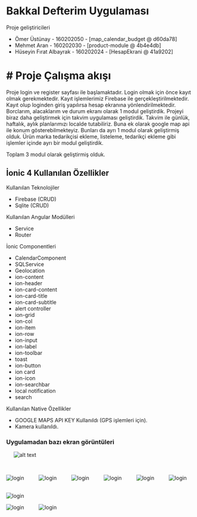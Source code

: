 # Bakkal Defterim Uygulaması


Proje geliştiricileri

- Ömer Üstünay - 160202050 - [map_calendar_budget @ d60da78]
- Mehmet Aran - 160202030 - [product-module @ 4b4e4db]
- Hüseyin Fırat Albayrak - 160202024 - [HesapEkrani @ 41a9202]


# # Proje Çalışma akışı

Proje login ve register sayfası ile başlamaktadır.
Login olmak için önce kayıt olmak gerekmektedir. Kayıt işlemlerimiz Firebase ile gerçekleştirilmektedir. 
Kayıt olup loginden giriş yapılırsa hesap ekranına yönlendirilmektedir. Borclarım, alacaklarım ve durum ekranı olarak 1 modul geliştirdik.
Projeyi biraz daha geliştirmek için takvim uygulaması geliştirdik. Takvim ile günlük, haftalık, aylık planlarımızı localde tutabiliriz. Buna ek olarak google map api ile konum gösterebilmekteyiz. Bunları da ayrı 1 modul olarak geliştirmiş olduk.
Ürün marka tedarikçisi ekleme, listeleme, tedarikçi ekleme gibi işlemler içinde ayrı bir modul geliştirdik.

Toplam 3 modul olarak geliştirmiş olduk.

## İonic 4 Kullanılan Özellikler
Kullanılan Teknolojiler 
- Firebase (CRUD)
- Sqlite (CRUD)

Kullanılan Angular Modülleri 
- Service 
- Router

İonic Componentleri 
- CalendarComponent
- SQLService
- Geolocation
- ion-content
- ion-header
- ion-card-content
- ion-card-title
- ion-card-subtitle
- alert controller
- ion-grid
- ion-col
- ion-item
- ion-row
- ion-input
- ion-label
- ion-toolbar
- toast
- ion-button
- ion card
- ion-icon
- ion-searchbar
- local notification
- search

Kullanılan Native Özellikler
- GOOGLE MAPS API KEY Kullanıldı (GPS işlemleri için).
- Kamera kullanıldı.


### Uygulamadan bazı ekran görüntüleri 
&nbsp;&nbsp;&nbsp;&nbsp;
![alt text](https://raw.githubusercontent.com/2019-BLM441/app-160202050/master/img/1.png)

&nbsp;&nbsp;&nbsp;&nbsp;&nbsp;&nbsp;&nbsp;&nbsp;

 ![login](https://raw.githubusercontent.com/2019-BLM441/app-160202050/master/img/2.png)
&nbsp;&nbsp;&nbsp;&nbsp;&nbsp;&nbsp;&nbsp;&nbsp;
 ![login](https://raw.githubusercontent.com/2019-BLM441/app-160202050/master/img/3.png)
&nbsp;&nbsp;&nbsp;&nbsp;&nbsp;&nbsp;&nbsp;&nbsp;
 ![login](https://raw.githubusercontent.com/2019-BLM441/app-160202050/master/img/4.png)
&nbsp;&nbsp;&nbsp;&nbsp;&nbsp;&nbsp;&nbsp;&nbsp;
 ![login](https://raw.githubusercontent.com/2019-BLM441/app-160202050/master/img/5.png)
&nbsp;&nbsp;&nbsp;&nbsp;&nbsp;&nbsp;&nbsp;&nbsp;
 ![login](https://raw.githubusercontent.com/2019-BLM441/app-160202050/master/img/6.png)
&nbsp;&nbsp;&nbsp;&nbsp;&nbsp;&nbsp;&nbsp;&nbsp;
 ![login](https://raw.githubusercontent.com/2019-BLM441/app-160202050/master/img/7.png)
&nbsp;&nbsp;&nbsp;&nbsp;&nbsp;&nbsp;&nbsp;&nbsp;

  ![login](https://raw.githubusercontent.com/2019-BLM441/app-160202050/master/img/8.png)
&nbsp;&nbsp;&nbsp;&nbsp;&nbsp;&nbsp;&nbsp;&nbsp;

 ![login](https://raw.githubusercontent.com/2019-BLM441/app-160202050/master/img/.png)
&nbsp;&nbsp;&nbsp;&nbsp;&nbsp;&nbsp;&nbsp;&nbsp;
 ![login](https://raw.githubusercontent.com/2019-BLM441/app-160202050/master/img/10.png)

 
